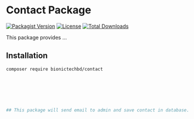 # Contact Package


[![Packagist Version](https://img.shields.io/packagist/v/bionictechbd/contact)](https://packagist.org/packages/bionictechbd/contact)
[![License](https://img.shields.io/packagist/l/bionictechbd/contact)](https://packagist.org/packages/bionictechbd/contact)
[![Total Downloads](https://img.shields.io/packagist/dt/bionictechbd/contact)](https://packagist.org/packages/bionictechbd/contact)


This package provides ...

## Installation

```bash
composer require bionictechbd/contact







## This package will send email to admin and save contact in database. Great work!!!
